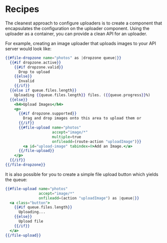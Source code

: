 # Recipes

The cleanest approach to configure uploaders is to create a component that encapsulates the configuration on the uploader component. Using the uploader as a container, you can provide a clean API for an uploader.

For example, creating an image uploader that uploads images to your API server would look like:

```hbs
{{#file-dropzone name="photos" as |dropzone queue|}}
  {{#if dropzone.active}}
    {{#if dropzone.valid}}
      Drop to upload
    {{else}}
      Invalid
    {{/if}}
  {{else if queue.files.length}}
    Uploading {{queue.files.length}} files. ({{queue.progress}}%)
  {{else}}
    <h4>Upload Images</h4>
    <p>
      {{#if dropzone.supported}}
        Drag and drop images onto this area to upload them or
      {{/if}}
      {{#file-upload name="photos"
                     accept="image/*"
                     multiple=true
                     onfileadd=(route-action "uploadImage")}}
        <a id="upload-image" tabindex=0>Add an Image.</a>
      {{/file-upload}}
    </p>
  {{/if}}
{{/file-dropzone}}
```

It is also possible for you to create a simple file upload button which yields the queue:

```hbs
{{#file-upload name="photos"
               accept="image/*"
               onfileadd=(action "uploadImage") as |queue|}}
  <a class="button">
    {{#if queue.files.length}}
      Uploading...
    {{else}}
      Upload file
    {{/if}}
  </a>
{{/file-upload}}
```
